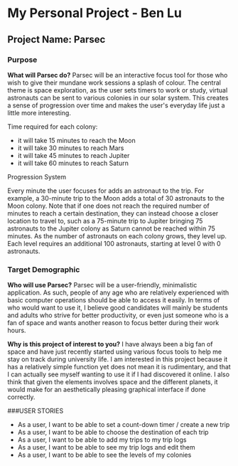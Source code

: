 # My Personal Project - Ben Lu

## Project Name: Parsec

### Purpose
**What will Parsec do?** Parsec will be an interactive focus tool for those who wish to give their 
mundane work sessions a splash of colour. The central theme is space exploration, as the user sets timers to work or 
study, virtual astronauts can be sent to various colonies in our solar system. This creates a sense of progression 
over time and makes the user's everyday life just a little more interesting.

Time required for each colony:
- it will take 15 minutes to reach the Moon
- it will take 30 minutes to reach Mars
- it will take 45 minutes to reach Jupiter
- it will take 60 minutes to reach Saturn


Progression System

Every minute the user focuses for adds an astronaut to the trip. For example, a 30-minute trip to the Moon adds a 
total of 30 astronauts to the Moon colony. Note that if one does not reach the required number of minutes to reach 
a certain destination, they can instead choose a closer location to travel to, such as  a 75-minute trip to Jupiter 
bringing 75 astronauts to the Jupiter colony as Saturn cannot be reached within 75 minutes. As the number of 
astronauts on each colony grows, they level up. Each level requires an additional 100 astronauts, starting at level 
0 with 0 astronauts. 

### Target Demographic

**Who will use Parsec?** Parsec will be a user-friendly, minimalistic application. As such, people of 
any age who are relatively experienced with basic computer operations should be able to access it easily. In terms of 
who would want to use it, I believe good candidates will mainly be students and adults who strive for better 
productivity, or even just someone who is a fan of space and wants another reason to focus better during their work 
hours.

**Why is this project of interest to you?** I have always been a big fan of space and have just recently started 
using various focus tools to help me stay on track during university life. I am interested in this project because 
it has a relatively simple function yet does not mean it is rudimentary, and that I can actually see myself wanting 
to use it if I had discovered it online. I also think that given the elements involves space and the different planets,
it would make for an aesthetically pleasing graphical interface if done correctly.


###USER STORIES
- As a user, I want to be able to set a count-down timer / create a new trip 
- As a user, I want to be able to choose the destination of each trip
- As a user, I want to be able to add my trips to my trip logs
- As a user, I want to be able to see my trip logs and edit them
- As a user, I want to be able to see the levels of my colonies
